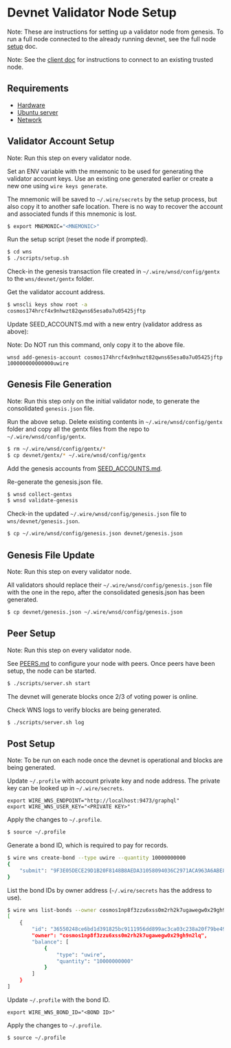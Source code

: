 # Devnet Validator Node Setup

Note: These are instructions for setting up a validator node from genesis. To run a full node connected to the already running devnet, see the full node [setup](./FULL-NODE.md) doc.

Note: See the [client doc](./CLIENT.md) for instructions to connect to an existing trusted node.

## Requirements

* [Hardware](https://github.com/dxos/xbox/blob/master/docs/hardware.md)
* [Ubuntu server](./SERVER.md)
* [Network](./NETWORK.md)

## Validator Account Setup

Note: Run this step on every validator node.

Set an ENV variable with the mnemonic to be used for generating the validator account keys. Use an existing one generated earlier or create a new one using `wire keys generate`.

The mnemonic will be saved to `~/.wire/secrets` by the setup process, but also copy it to another safe location. There is no way to recover the account and associated funds if this mnemonic is lost.

```bash
$ export MNEMONIC="<MNEMONIC>"
```

Run the setup script (reset the node if prompted).

```bash
$ cd wns
$ ./scripts/setup.sh
```

Check-in the genesis transaction file created in `~/.wire/wnsd/config/gentx` to the `wns/devnet/gentx` folder.

Get the validator account address.

```bash
$ wnscli keys show root -a
cosmos174hrcf4x9nhwzt82qwns65esa0a7u05425jftp
```

Update SEED_ACCOUNTS.md with a new entry (validator address as above):

Note: Do NOT run this command, only copy it to the above file.

```text
wnsd add-genesis-account cosmos174hrcf4x9nhwzt82qwns65esa0a7u05425jftp 100000000000000uwire
```

## Genesis File Generation

Note: Run this step only on the initial validator node, to generate the consolidated `genesis.json` file.

Run the above setup. Delete existing contents in `~/.wire/wnsd/config/gentx` folder and copy all the gentx files from the repo to `~/.wire/wnsd/config/gentx`.

```bash
$ rm ~/.wire/wnsd/config/gentx/*
$ cp devnet/gentx/* ~/.wire/wnsd/config/gentx
```

Add the genesis accounts from [SEED_ACCOUNTS.md](./SEED_ACCOUNTS.md).

Re-generate the genesis.json file.

```bash
$ wnsd collect-gentxs
$ wnsd validate-genesis
```

Check-in the updated `~/.wire/wnsd/config/genesis.json` file to `wns/devnet/genesis.json`.

```bash
$ cp ~/.wire/wnsd/config/genesis.json devnet/genesis.json
```

## Genesis File Update

Note: Run this step on every validator node.

All validators should replace their `~/.wire/wnsd/config/genesis.json` file with the one in the repo, after the consolidated genesis.json has been generated.

```bash
$ cp devnet/genesis.json ~/.wire/wnsd/config/genesis.json
```

## Peer Setup

Note: Run this step on every validator node.

See [PEERS.md](./PEERS.md) to configure your node with peers. Once peers have been setup, the node can be started.

```bash
$ ./scripts/server.sh start
```

The devnet will generate blocks once 2/3 of voting power is online.

Check WNS logs to verify blocks are being generated.

```bash
$ ./scripts/server.sh log
```

## Post Setup

Note: To be run on each node once the devnet is operational and blocks are being generated.

Update `~/.profile` with account private key and node address. The private key can be looked up in `~/.wire/secrets`.

```
export WIRE_WNS_ENDPOINT="http://localhost:9473/graphql"
export WIRE_WNS_USER_KEY="<PRIVATE KEY>"
```

Apply the changes to `~/.profile`.

```bash
$ source ~/.profile
```

Generate a bond ID, which is required to pay for records.

```bash
$ wire wns create-bond --type uwire --quantity 10000000000
{
    "submit": "9F3E05DECE29D1B20F8148B8AEDA31058094036C2971ACA963A6ABE83A59587E"
}
```

List the bond IDs by owner address (`~/.wire/secrets` has the address to use).

```bash
$ wire wns list-bonds --owner cosmos1np8f3zzu6xss0m2rh2k7ugawegw0x29gh9n2lq
[
    {
        "id": "36550248ce6bd1d391825bc9111956dd899ac3ca03c238a20f79be49c8a9f806",
        "owner": "cosmos1np8f3zzu6xss0m2rh2k7ugawegw0x29gh9n2lq",
        "balance": [
            {
                "type": "uwire",
                "quantity": "10000000000"
            }
        ]
    }
]
```

Update `~/.profile` with the bond ID.

```
export WIRE_WNS_BOND_ID="<BOND ID>"
```

Apply the changes to `~/.profile`.

```bash
$ source ~/.profile
```

